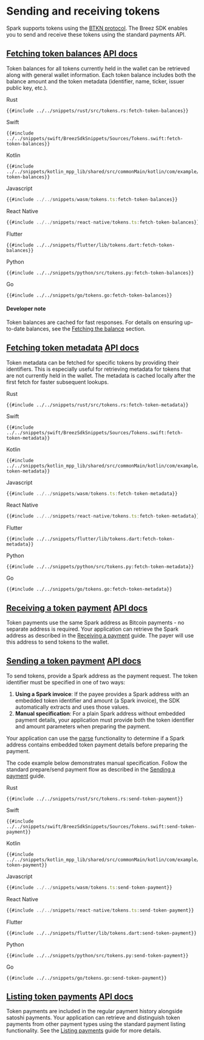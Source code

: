 # Sending and receiving tokens

Spark supports tokens using the [BTKN protocol](https://docs.spark.money/lrc20/hello-btkn). The Breez SDK enables you to send and receive these tokens using the standard payments API.

<h2 id="fetching-the-balance">
    <a class="header" href="#fetching-the-balance">Fetching token balances</a>
    <a class="tag" target="_blank" href="https://breez.github.io/spark-sdk/breez_sdk_spark/struct.BreezSdk.html#method.get_info">API docs</a>
</h2>

Token balances for all tokens currently held in the wallet can be retrieved along with general wallet information. Each token balance includes both the balance amount and the token metadata (identifier, name, ticker, issuer public key, etc.).

<custom-tabs category="lang">
<div slot="title">Rust</div>
<section>

```rust,ignore
{{#include ../../snippets/rust/src/tokens.rs:fetch-token-balances}}
```

</section>

<div slot="title">Swift</div>
<section>

```swift,ignore
{{#include ../../snippets/swift/BreezSdkSnippets/Sources/Tokens.swift:fetch-token-balances}}
```

</section>

<div slot="title">Kotlin</div>
<section>

```kotlin,ignore
{{#include ../../snippets/kotlin_mpp_lib/shared/src/commonMain/kotlin/com/example/kotlinmpplib/Tokens.kt:fetch-token-balances}}
```

</section>

<div slot="title">Javascript</div>
<section>

```typescript
{{#include ../../snippets/wasm/tokens.ts:fetch-token-balances}}
```

</section>

<div slot="title">React Native</div>
<section>

```typescript
{{#include ../../snippets/react-native/tokens.ts:fetch-token-balances}}
```

</section>

<div slot="title">Flutter</div>
<section>

```dart,ignore
{{#include ../../snippets/flutter/lib/tokens.dart:fetch-token-balances}}
```

</section>

<div slot="title">Python</div>
<section>

```python,ignore
{{#include ../../snippets/python/src/tokens.py:fetch-token-balances}}
```

</section>

<div slot="title">Go</div>
<section>

```go,ignore
{{#include ../../snippets/go/tokens.go:fetch-token-balances}}
```

</section>
</custom-tabs>

<div class="warning">
<h4>Developer note</h4>
Token balances are cached for fast responses. For details on ensuring up-to-date balances, see the <a href="./get_info.md#fetching-the-balance">Fetching the balance</a> section.
</div>

<h2 id="fetching-token-metadata">
    <a class="header" href="#fetching-token-metadata">Fetching token metadata</a>
    <a class="tag" target="_blank" href="https://breez.github.io/spark-sdk/breez_sdk_spark/struct.BreezSdk.html#method.get_tokens_metadata">API docs</a>
</h2>

Token metadata can be fetched for specific tokens by providing their identifiers. This is especially useful for retrieving metadata for tokens that are not currently held in the wallet. The metadata is cached locally after the first fetch for faster subsequent lookups.

<custom-tabs category="lang">
<div slot="title">Rust</div>
<section>

```rust,ignore
{{#include ../../snippets/rust/src/tokens.rs:fetch-token-metadata}}
```

</section>

<div slot="title">Swift</div>
<section>

```swift,ignore
{{#include ../../snippets/swift/BreezSdkSnippets/Sources/Tokens.swift:fetch-token-metadata}}
```

</section>

<div slot="title">Kotlin</div>
<section>

```kotlin,ignore
{{#include ../../snippets/kotlin_mpp_lib/shared/src/commonMain/kotlin/com/example/kotlinmpplib/Tokens.kt:fetch-token-metadata}}
```

</section>

<div slot="title">Javascript</div>
<section>

```typescript
{{#include ../../snippets/wasm/tokens.ts:fetch-token-metadata}}
```

</section>

<div slot="title">React Native</div>
<section>

```typescript
{{#include ../../snippets/react-native/tokens.ts:fetch-token-metadata}}
```

</section>

<div slot="title">Flutter</div>
<section>

```dart,ignore
{{#include ../../snippets/flutter/lib/tokens.dart:fetch-token-metadata}}
```

</section>

<div slot="title">Python</div>
<section>

```python,ignore
{{#include ../../snippets/python/src/tokens.py:fetch-token-metadata}}
```

</section>

<div slot="title">Go</div>
<section>

```go,ignore
{{#include ../../snippets/go/tokens.go:fetch-token-metadata}}
```

</section>
</custom-tabs>

<h2 id="receiving-payments">
    <a class="header" href="#receiving-payments">Receiving a token payment</a>
    <a class="tag" target="_blank" href="https://breez.github.io/spark-sdk/breez_sdk_spark/struct.BreezSdk.html#method.receive_payment">API docs</a>
</h2>

Token payments use the same Spark address as Bitcoin payments - no separate address is required. Your application can retrieve the Spark address as described in the [Receiving a payment](./receive_payment.md#spark) guide. The payer will use this address to send tokens to the wallet.

<h2 id="preparing-payments">
    <a class="header" href="#preparing-payments">Sending a token payment</a>
    <a class="tag" target="_blank" href="https://breez.github.io/spark-sdk/breez_sdk_spark/struct.BreezSdk.html#method.prepare_send_payment">API docs</a>
</h2>

To send tokens, provide a Spark address as the payment request. The token identifier must be specified in one of two ways:

1. **Using a Spark invoice**: If the payee provides a Spark address with an embedded token identifier and amount (a Spark invoice), the SDK automatically extracts and uses those values.
2. **Manual specification**: For a plain Spark address without embedded payment details, your application must provide both the token identifier and amount parameters when preparing the payment.

Your application can use the [parse](./parse.md) functionality to determine if a Spark address contains embedded token payment details before preparing the payment.

The code example below demonstrates manual specification. Follow the standard prepare/send payment flow as described in the [Sending a payment](./send_payment.md) guide.

<custom-tabs category="lang">
<div slot="title">Rust</div>
<section>

```rust,ignore
{{#include ../../snippets/rust/src/tokens.rs:send-token-payment}}
```

</section>

<div slot="title">Swift</div>
<section>

```swift,ignore
{{#include ../../snippets/swift/BreezSdkSnippets/Sources/Tokens.swift:send-token-payment}}
```

</section>

<div slot="title">Kotlin</div>
<section>

```kotlin,ignore
{{#include ../../snippets/kotlin_mpp_lib/shared/src/commonMain/kotlin/com/example/kotlinmpplib/Tokens.kt:send-token-payment}}
```

</section>

<div slot="title">Javascript</div>
<section>

```typescript
{{#include ../../snippets/wasm/tokens.ts:send-token-payment}}
```

</section>

<div slot="title">React Native</div>
<section>

```typescript
{{#include ../../snippets/react-native/tokens.ts:send-token-payment}}
```

</section>

<div slot="title">Flutter</div>
<section>

```dart,ignore
{{#include ../../snippets/flutter/lib/tokens.dart:send-token-payment}}
```

</section>

<div slot="title">Python</div>
<section>

```python,ignore
{{#include ../../snippets/python/src/tokens.py:send-token-payment}}
```

</section>

<div slot="title">Go</div>
<section>

```go,ignore
{{#include ../../snippets/go/tokens.go:send-token-payment}}
```

</section>
</custom-tabs>

<h2 id="listing-payments">
    <a class="header" href="#listing-payments">Listing token payments</a>
    <a class="tag" target="_blank" href="https://breez.github.io/spark-sdk/breez_sdk_spark/struct.BreezSdk.html#method.list_payments">API docs</a>
</h2>

Token payments are included in the regular payment history alongside satoshi payments. Your application can retrieve and distinguish token payments from other payment types using the standard payment listing functionality. See the [Listing payments](./list_payments.md) guide for more details.

